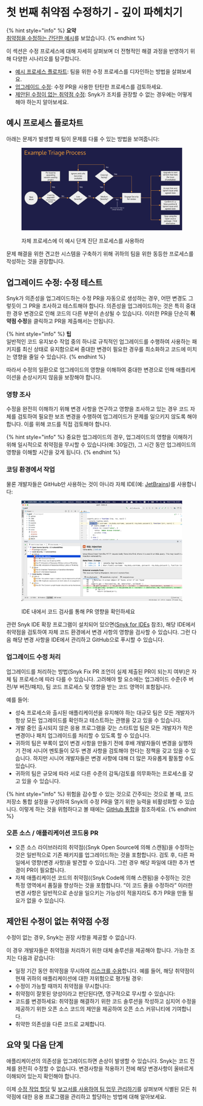 # 첫 번째 취약점 수정하기 - 깊이 파헤치기

{% hint style="info" %}
**요약**\
[취약점을 수정하는 간단한 예시](fix-your-first-vulnerability.md)를 보았습니다.
{% endhint %}

이 섹션은 수정 프로세스에 대해 자세히 살펴보며 더 전형적인 해결 과정을 반영하기 위해 다양한 시나리오를 탐구합니다.

* [예시 프로세스 플로차트](fix-your-first-vulnerability-deeper-dive.md#example-process-flowchart): 팀을 위한 수정 프로세스를 디자인하는 방법을 살펴보세요.
* [업그레이드 수정](fix-your-first-vulnerability-deeper-dive.md#fix-by-upgrade-test-your-fixes): 수정 PR을 사용한 탄탄한 프로세스를 검토하세요.
* [제안된 수정이 없는 취약점 수정](fix-your-first-vulnerability-deeper-dive.md#fixing-a-vulnerability-with-no-suggested-fix): Snyk가 조치를 권장할 수 없는 경우에는 어떻게 해야 하는지 알아보세요.

## 예시 프로세스 플로차트

아래는 문제가 발생할 때 팀이 문제를 다룰 수 있는 방법을 보여줍니다:

<figure><img src="../../.gitbook/assets/image (371).png" alt="단계 진단 프로세스를 팀의 프로세스에 사용하라"><figcaption><p>자체 프로세스에 이 예시 단계 진단 프로세스를 사용하라</p></figcaption></figure>

문제 해결을 위한 견고한 시스템을 구축하기 위해 귀하의 팀을 위한 동등한 프로세스를 작성하는 것을 권장합니다.

## 업그레이드 수정: 수정 테스트

Snyk가 의존성을 업그레이드하는 수정 PR을 자동으로 생성하는 경우, 어떤 변경도 그렇듯이 그 PR을 조사하고 테스트해야 합니다. 의존성을 업그레이드하는 것은 특히 중대한 경우 변경으로 인해 코드의 다른 부분이 손상될 수 있습니다. 이러한 PR을 단순히 **취약점 수정**을 클릭하고 PR을 제출해서는 안됩니다.

{% hint style="info" %}
**팁**\
일반적인 코드 유지보수 작업 중의 하나로 규칙적인 업그레이드를 수행하여 사용하는 패키지를 최신 상태로 유지함으로써 중대한 변경이 필요한 경우를 최소화하고 코드에 미치는 영향을 줄일 수 있습니다.
{% endhint %}

따라서 수정의 일환으로 업그레이드의 영향을 이해하여 중대한 변경으로 인해 애플리케이션을 손상시키지 않음을 보장해야 합니다.

### 영향 조사

수정을 완전히 이해하기 위해 변경 사항을 연구하고 영향을 조사하고 있는 경우 코드 자체를 검토하여 필요한 보조 변경을 수행하여 업그레이드가 문제를 일으키지 않도록 해야 합니다. 이를 위해 코드를 직접 검토해야 합니다.

{% hint style="info" %}
중요한 업그레이드의 경우, 업그레이드의 영향을 이해하기 위해 일시적으로 취약점을 무시할 수 있습니다(예: 30일간), 그 시간 동안 업그레이드의 영향을 이해할 시간을 갖게 됩니다.
{% endhint %}

### 코딩 환경에서 작업

물론 개발자들은 GitHub만 사용하는 것이 아니라 자체 IDE(예: [JetBrains](../../scm-ide-and-ci-cd-integrations/snyk-ide-plugins-and-extensions/jetbrains-plugins/))를 사용합니다:

<figure><img src="../../.gitbook/assets/image (387) (1).png" alt="IDE 내에서 코드 검사를 통해 PR 영향을 확인하세요"><figcaption><p>IDE 내에서 코드 검사를 통해 PR 영향을 확인하세요</p></figcaption></figure>

관련 Snyk IDE 확장 프로그램이 설치되어 있으면([Snyk for IDEs](../../scm-ide-and-ci-cd-integrations/snyk-ide-plugins-and-extensions/) 참조), 해당 IDE에서 취약점을 검토하여 자체 코드 환경에서 변경 사항의 영향을 검사할 수 있습니다. 그런 다음 해당 변경 사항을 IDE에서 관리하고 GitHub으로 푸시할 수 있습니다.

### 업그레이드 수정 처리

업그레이드를 처리하는 방법(Snyk Fix PR 조언이 실제 제출된 PR이 되는지 여부)은 자체 팀 프로세스에 따라 다를 수 있습니다. 고려해야 할 요소에는 업그레이드 수준(주 버전/부 버전/패치), 팀 코드 프로세스 및 영향을 받는 코드 영역이 포함됩니다.

예를 들어:

* 성숙 프로세스와 출시된 애플리케이션을 유지해야 하는 대규모 팀은 모든 개발자가 항상 모든 업그레이드를 확인하고 테스트하는 관행을 갖고 있을 수 있습니다.
* 개발 중인 출시되지 않은 응용 프로그램을 갖는 스타트업 팀은 모든 개발자가 작은 변경이나 패치 업그레이드를 처리할 수 있도록 할 수 있습니다.
* 귀하의 팀은 부록이 없이 변경 사항을 만들기 전에 후배 개발자들이 변경을 실행하기 전에 시니어 멘토들이 모두 변경 사항을 검토해야 한다는 정책을 갖고 있을 수 있습니다. 하지만 시니어 개발자들은 변경 사항에 대해 더 많은 자유롭게 활동할 수도 있습니다.
* 귀하의 팀은 규모에 따라 서로 다른 수준의 감독/검토를 의무화하는 프로세스를 갖고 있을 수 있습니다.

{% hint style="info" %}
위험을 감수할 수 있는 것으로 간주되는 것으로 볼 때, 코드 저장소 통합 설정을 구성하여 Snyk의 수정 PR을 열기 위한 능력을 비활성화할 수 있습니다. 이렇게 하는 것을 위험하다고 볼 때에는 [GitHub 통합](../../scm-ide-and-ci-cd-integrations/snyk-scm-integrations/github.md)을 참조하세요.
{% endhint %}

### 오픈 소스 / 애플리케이션 코드용 PR

* 오픈 소스 라이브러리의 취약점({Snyk Open Source에 의해 스캔됨)을 수정하는 것은 일반적으로 기존 패키지를 업그레이드하는 것을 포함합니다. 검토 후, 다른 파일에서 영향(변경 사항)을 발견할 수 있습니다. 그런 경우 해당 파일에 대한 추가 변경이 PR이 필요합니다.
* 자체 애플리케이션 코드의 취약점({Snyk Code에 의해 스캔됨)을 수정하는 것은 특정 영역에서 품질을 향상하는 것을 포함합니다. “이 코드 줄을 수정하라” 이러한 변경 사항은 일반적으로 손상을 일으키는 가능성이 적을지라도 추가 PR을 만들 필요가 없을 수 있습니다.

## 제안된 수정이 없는 취약점 수정

수정이 없는 경우, Snyk는 권장 사항을 제공할 수 없습니다.

이 경우 개발자들은 취약점을 처리하기 위한 대체 솔루션을 제공해야 합니다. 가능한 조치는 다음과 같습니다:

* 일정 기간 동안 취약점을 무시하여 [리스크를 수용](../../manage-risk/prioritize-issues-for-fixing/ignore-issues/)합니다. 예를 들어, 해당 취약점이 현재 귀하의 애플리케이션에 대한 저위험으로 평가될 경우:
* 수정이 가능할 때까지 취약점을 무시합니다:
* 취약점이 잘못된 양성이라고 판단된다면, 영구적으로 무시할 수 있습니다:
* 코드를 변경하세요: 취약점을 해결하기 위한 코드 솔루션을 작성하고 심지어 수정을 제공하기 위한 오픈 소스 코드의 제안을 제공하여 오픈 소스 커뮤니티에 기여합니다.
* 취약한 의존성을 다른 코드로 교체합니다.

## 요약 및 다음 단계

애플리케이션의 의존성을 업그레이드하면 손상이 발생할 수 있습니다. Snyk는 코드 전체를 완전히 수정할 수 없습니다. 변경사항을 적용하기 전에 해당 변경사항이 올바르게 이해되어 있는지 확인해야 합니다.

이제 [수정 작업 할당](assign-fix-work.md) 및 [보고서를 사용하여 팀 업무 관리하기](use-reports-in-managing-risk.md)를 살펴보며 식별된 모든 취약점에 대한 응용 프로그램을 관리하고 할당하는 방법에 대해 알아보세요.
